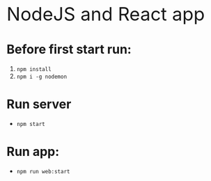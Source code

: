 <span style="font-size: 3em;">NodeJS and React app</span>


# Before first start run: 
1.  `npm install`
2. `npm i -g nodemon`

# Run server
* `npm start`


# Run app:
* `npm run web:start`